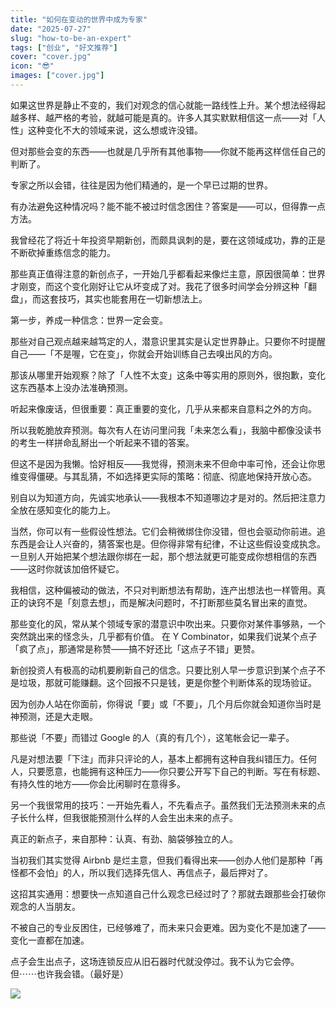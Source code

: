 ```yaml
---
title: "如何在变动的世界中成为专家"
date: "2025-07-27"
slug: "how-to-be-an-expert"
tags: ["创业", "好文推荐"]
cover: "cover.jpg"
icon: "😎"
images: ["cover.jpg"]
---
```

如果这世界是静止不变的，我们对观念的信心就能一路线性上升。某个想法经得起越多样、越严格的考验，就越可能是真的。许多人其实默默相信这一点——对「人性」这种变化不大的领域来说，这么想或许没错。



但对那些会变的东西——也就是几乎所有其他事物——你就不能再这样信任自己的判断了。



专家之所以会错，往往是因为他们精通的，是一个早已过期的世界。



有办法避免这种情况吗？能不能不被过时信念困住？答案是——可以，但得靠一点方法。



我曾经花了将近十年投资早期新创，而颇具讽刺的是，要在这领域成功，靠的正是不断砍掉重练信念的能力。



那些真正值得注意的新创点子，一开始几乎都看起来像烂主意，原因很简单：世界才刚变，而这个变化刚好让它从坏变成了对。我花了很多时间学会分辨这种「翻盘」，而这套技巧，其实也能套用在一切新想法上。



第一步，养成一种信念：世界一定会变。



那些对自己观点越来越笃定的人，潜意识里其实是认定世界静止。只要你不时提醒自己——「不是喔，它在变」，你就会开始训练自己去嗅出风的方向。



那该从哪里开始观察？除了「人性不太变」这条中等实用的原则外，很抱歉，变化这东西基本上没办法准确预测。



听起来像废话，但很重要：真正重要的变化，几乎从来都来自意料之外的方向。



所以我乾脆放弃预测。每次有人在访问里问我「未来怎么看」，我脑中都像没读书的考生一样拼命乱掰出一个听起来不错的答案。



但这不是因为我懒。恰好相反——我觉得，预测未来不但命中率可怜，还会让你思维变得僵硬。与其乱猜，不如选择更实际的策略：彻底、彻底地保持开放心态。



别自以为知道方向，先诚实地承认——我根本不知道哪边才是对的。然后把注意力全放在感知变化的能力上。



当然，你可以有一些假设性想法。它们会稍微绑住你没错，但也会驱动你前进。追东西是会让人兴奋的，猜答案也是。但你得非常有纪律，不让这些假设变成执念。
一旦别人开始把某个想法跟你绑在一起，那个想法就更可能变成你想相信的东西——这时你就该加倍怀疑它。



我相信，这种偏被动的做法，不只对判断想法有帮助，连产出想法也一样管用。真正的诀窍不是「刻意去想」，而是解决问题时，不打断那些莫名冒出来的直觉。



那些变化的风，常从某个领域专家的潜意识中吹出来。只要你对某件事够熟，一个突然跳出来的怪念头，几乎都有价值。
在 Y Combinator，如果我们说某个点子「疯了点」，那通常是称赞——搞不好还比「这点子不错」更赞。



新创投资人有极高的动机要刷新自己的信念。只要比别人早一步意识到某个点子不是垃圾，那就可能赚翻。这个回报不只是钱，更是你整个判断体系的现场验证。



因为创办人站在你面前，你得说「要」或「不要」，几个月后你就会知道你当时是神预测，还是大走眼。



那些说「不要」而错过 Google 的人（真的有几个），这笔帐会记一辈子。



凡是对想法要「下注」而非只评论的人，基本上都拥有这种自我纠错压力。任何人，只要愿意，也能拥有这种压力——你只要公开写下自己的判断。写在有标题、有持久性的地方——你会比闲聊时在意得多。



另一个我很常用的技巧：一开始先看人，不先看点子。虽然我们无法预测未来的点子长什么样，但我很能预测什么样的人会生出未来的点子。



真正的新点子，来自那种：认真、有劲、脑袋够独立的人。



当初我们其实觉得 Airbnb 是烂主意，但我们看得出来——创办人他们是那种「再怪都不会怕」的人，所以我们选择先信人、再信点子，最后押对了。



这招其实通用：想要快一点知道自己什么观念已经过时了？那就去跟那些会打破你观念的人当朋友。



不被自己的专业反困住，已经够难了，而未来只会更难。因为变化不是加速了——变化一直都在加速。



点子会生出点子，这场连锁反应从旧石器时代就没停过。我不认为它会停。
但⋯⋯也许我会错。（最好是）




![](https://prod-files-secure.s3.us-west-2.amazonaws.com/112d0858-5090-4d34-a606-b75eb8d65fd2/46476355-9cf3-4e99-9b7a-3531bc426380/1000202064.png?X-Amz-Algorithm=AWS4-HMAC-SHA256&X-Amz-Content-Sha256=UNSIGNED-PAYLOAD&X-Amz-Credential=ASIAZI2LB4663CYY5IYN%2F20250829%2Fus-west-2%2Fs3%2Faws4_request&X-Amz-Date=20250829T234253Z&X-Amz-Expires=3600&X-Amz-Security-Token=IQoJb3JpZ2luX2VjEG8aCXVzLXdlc3QtMiJHMEUCIQDQ722RkeUy%2Fx3QRDLYWLOSDMsiNztsKEov7fB1U7NAOQIgDas%2FTFKGFORleB913%2F2Mz%2Fut7tLUntBkV4OEyrE7rhAqiAQIyP%2F%2F%2F%2F%2F%2F%2F%2F%2F%2FARAAGgw2Mzc0MjMxODM4MDUiDGrdJPGQogNCIHRK4SrcAyZ93Rco3P%2FSoq%2FMZJ0ARdYwZ1uMSvph1ydZOXVLkXwxgWX4nz1N6b6HLfTKWp936D9oYNYAEycEP9vBOZppOnv1mPUXBWVIledLuZzq71xSt7nDxN5VdbTSGVJTDpBg9y6JcwPF4%2FcaSE8mYynLvihN3UkfVZZ5kWk4lkYHUhaI0yaNDjkcjAmG4UBmDPCkdOUyBLmvzwTcKSRfzisfHu9bKPTC%2BmWsWBhFW1yAON0beeHY62FvDPL9IuxYCz2GM2uUsezlrnGp5XcPFhNfXKk8LeDgKlZaKiyMRnA%2FbGB%2FZVy5F5yz8YtRVtINumsVsuAkZYNtJjbrVhqfYOtUq931veUNUuEB1aJjkK7LvD7Fy8%2FtGvPDG%2FG29F1h30MaLdddAllOwHxB0gBPeIMWWtls%2BOU2vRP9zPxxH0Ahu%2FnO2d6zrP%2Fr28bhrd%2BWFmtVmfZl88%2FLJ9VgUJuRL6641NCrOO2zHupnVgaXnxX9iqtC9GNyXCEBxfnt0kLpzo2BPyYMtvM%2FUkvxXp4bql3DFj6%2Brs9s%2B9XSJSiuA0J2Hc7PEMhmuW%2FO2nGx%2B%2BOG3erOnAyxReOsmyPd5V7ySKXs3e7p7PjhqISOrZpmTO3uY%2FQwoilziv%2FeUcpZtcdOMJrhyMUGOqUBuwSGi3%2BEukurDblKVjslh%2Fb%2Fz6NrgollRraJjF4n1egAa%2FrmCle1R9Ef4McvqL7fUB08d4m3qGB2yCKRsUaukxwB1thZFsDGbedw2wOhcw0uU%2FHKEh4eqkWo0NVNPXcWu%2FmUfHm1YvZ3b5u7RCYTFzbN7%2B07ddY0JiwxPsoVGZ1UwOMguou8Mvz9VhF6lDO%2BbjZI5umJe2BgJmc6kDxhlOOUs%2BuE&X-Amz-Signature=95acdbed1b3a7652aa91a0d42d066d52d7686a27277acf27c627a378c4dc888a&X-Amz-SignedHeaders=host&x-amz-checksum-mode=ENABLED&x-id=GetObject)

